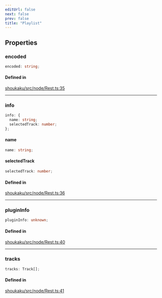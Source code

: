 ```yaml
---
editUrl: false
next: false
prev: false
title: "Playlist"
---
```


## Properties

<a id="encoded" name="encoded"></a>

### encoded

```ts
encoded: string;
```

#### Defined in

[shoukaku/src/node/Rest.ts:35](https://github.com/shipgirlproject/shoukaku/blob/049b5dc536f3b28e41c5423a707d8a02ac9377a7/src/node/Rest.ts#L35)

***

<a id="info" name="info"></a>

### info

```ts
info: {
  name: string;
  selectedTrack: number;
};
```

<a id="name" name="name"></a>

#### name

```ts
name: string;
```

<a id="selectedtrack" name="selectedtrack"></a>

#### selectedTrack

```ts
selectedTrack: number;
```

#### Defined in

[shoukaku/src/node/Rest.ts:36](https://github.com/shipgirlproject/shoukaku/blob/049b5dc536f3b28e41c5423a707d8a02ac9377a7/src/node/Rest.ts#L36)

***

<a id="plugininfo" name="plugininfo"></a>

### pluginInfo

```ts
pluginInfo: unknown;
```

#### Defined in

[shoukaku/src/node/Rest.ts:40](https://github.com/shipgirlproject/shoukaku/blob/049b5dc536f3b28e41c5423a707d8a02ac9377a7/src/node/Rest.ts#L40)

***

<a id="tracks" name="tracks"></a>

### tracks

```ts
tracks: Track[];
```

#### Defined in

[shoukaku/src/node/Rest.ts:41](https://github.com/shipgirlproject/shoukaku/blob/049b5dc536f3b28e41c5423a707d8a02ac9377a7/src/node/Rest.ts#L41)
